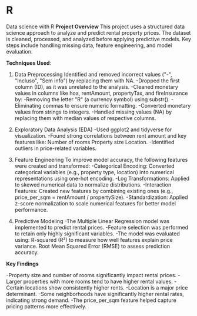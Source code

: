 # R
Data science with R
__Project Overview__
This project uses a structured data science approach to analyze and predict rental property prices. The dataset is cleaned, processed, and analyzed before applying predictive models. Key steps include handling missing data, feature engineering, and model evaluation.

__Techniques Used__:

1. Data Preprocessing
Identified and removed incorrect values ("-", "Incluso", "Sem info") by replacing them with NA.
-Dropped the first column (ID), as it was unrelated to the analysis.
-Cleaned monetary values in columns like hoa, rentAmount, propertyTax, and fireInsurance by:
-Removing the letter "R" (a currency symbol) using substr().
-Eliminating commas to ensure numeric formatting.
-Converted monetary values from strings to integers.
-Handled missing values (NA) by replacing them with median values of respective columns.

2. Exploratory Data Analysis (EDA)
-Used ggplot2 and tidyverse for visualization.
-Found strong correlations between rent amount and key features like:
  Number of rooms
  Property size
  Location.
-Identified outliers in price-related variables.

3. Feature Engineering
To improve model accuracy, the following features were created and transformed:
-Categorical Encoding: Converted categorical variables (e.g., property type, location) into numerical representations using one-hot encoding.
-Log Transformations: Applied to skewed numerical data to normalize distributions.
-Interaction Features: Created new features by combining existing ones (e.g., price_per_sqm = rentAmount / propertySize).
-Standardization: Applied z-score normalization to scale numerical features for better model performance.

5. Predictive Modeling
-The Multiple Linear Regression model was implemented to predict rental prices.
-Feature selection was performed to retain only highly significant variables.
-The model was evaluated using:
  R-squared (R²) to measure how well features explain price variance.
  Root Mean Squared Error (RMSE) to assess prediction accuracy.

__Key Findings__

-Property size and number of rooms significantly impact rental prices.
-Larger properties with more rooms tend to have higher rental values.
-Certain locations show consistently higher rents.
-Location is a major price determinant.
-Some neighborhoods have significantly higher rental rates, indicating strong demand.
-The price_per_sqm feature helped capture pricing patterns more effectively.


